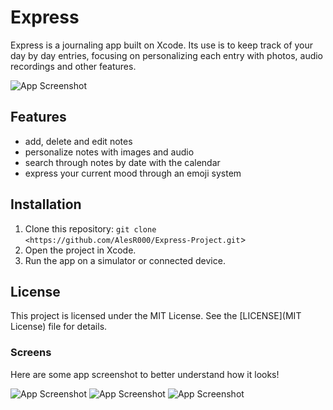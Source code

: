 # Express

Express is a journaling app built on Xcode. Its use is to keep track of your day by day entries, focusing on personalizing each entry with photos, audio recordings and other features.

![App Screenshot](Icon.PNG)


## Features

- add, delete and edit notes
- personalize notes with images and audio
- search through notes by date with the calendar
- express your current mood through an emoji system

## Installation
1. Clone this repository: `git clone <https://github.com/AlesR000/Express-Project.git`>
2. Open the project in Xcode.
3. Run the app on a simulator or connected device.

## License
This project is licensed under the MIT License. See the [LICENSE](MIT License) file for details.

### Screens

Here are some app screenshot to better understand how it looks!

![App Screenshot](MainScreen.PNG) 
![App Screenshot](WritingNoteALT.PNG)
![App Screenshot](NoteSample.PNG)



